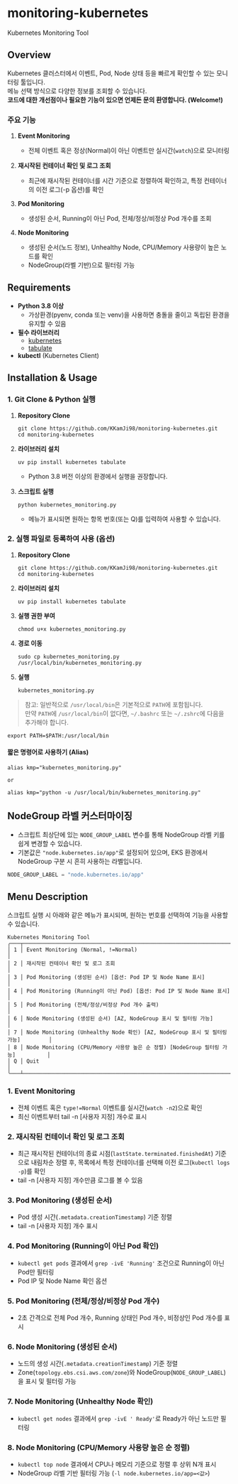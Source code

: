 # monitoring-kubernetes

Kubernetes Monitoring Tool

## Overview

Kubernetes 클러스터에서 이벤트, Pod, Node 상태 등을 빠르게 확인할 수 있는 모니터링 툴입니다.  
메뉴 선택 방식으로 다양한 정보를 조회할 수 있습니다.  
**코드에 대한 개선점이나 필요한 기능이 있으면 언제든 문의 환영합니다. (Welcome!)**

### 주요 기능

1. **Event Monitoring**  
   - 전체 이벤트 혹은 정상(Normal)이 아닌 이벤트만 실시간(`watch`)으로 모니터링

2. **재시작된 컨테이너 확인 및 로그 조회**
   - 최근에 재시작된 컨테이너를 시간 기준으로 정렬하여 확인하고, 특정 컨테이너의 이전 로그(-p 옵션)를 확인

3. **Pod Monitoring**  
   - 생성된 순서, Running이 아닌 Pod, 전체/정상/비정상 Pod 개수를 조회

4. **Node Monitoring**  
   - 생성된 순서(노드 정보), Unhealthy Node, CPU/Memory 사용량이 높은 노드를 확인
   - NodeGroup(라벨 기반)으로 필터링 가능

## Requirements

- **Python 3.8 이상**
  - 가상환경(pyenv, conda 또는 venv)을 사용하면 충돌을 줄이고 독립된 환경을 유지할 수 있음
- **필수 라이브러리**  
  - [kubernetes](https://pypi.org/project/kubernetes/)  
  - [tabulate](https://pypi.org/project/tabulate/)
- **kubectl** (Kubernetes Client)

## Installation & Usage

### 1. Git Clone & Python 실행

1. **Repository Clone**

   ```shell
   git clone https://github.com/KKamJi98/monitoring-kubernetes.git
   cd monitoring-kubernetes
   ```

2. **라이브러리 설치**

   ```shell
   uv pip install kubernetes tabulate
   ```

   - Python 3.8 버전 이상의 환경에서 실행을 권장합니다.

3. **스크립트 실행**

   ```shell
   python kubernetes_monitoring.py
   ```

   - 메뉴가 표시되면 원하는 항목 번호(또는 Q)를 입력하여 사용할 수 있습니다.

### 2. 실행 파일로 등록하여 사용 (옵션)

1. **Repository Clone**

   ```shell
   git clone https://github.com/KKamJi98/monitoring-kubernetes.git
   cd monitoring-kubernetes
   ```

2. **라이브러리 설치**

   ```shell
   uv pip install kubernetes tabulate
   ```

3. **실행 권한 부여**

   ```shell
   chmod u+x kubernetes_monitoring.py
   ```

4. **경로 이동**

   ```shell
   sudo cp kubernetes_monitoring.py /usr/local/bin/kubernetes_monitoring.py
   ```

5. **실행**

   ```shell
   kubernetes_monitoring.py
   ```

> 참고: 일반적으로 `/usr/local/bin`은 기본적으로 `PATH`에 포함됩니다.  
> 만약 `PATH`에 `/usr/local/bin`이 없다면, `~/.bashrc` 또는 `~/.zshrc`에 다음을 추가해야 합니다.

```shell
export PATH=$PATH:/usr/local/bin
```

#### 짧은 명령어로 사용하기 (Alias)

```shell
alias kmp="kubernetes_monitoring.py"

or

alias kmp="python -u /usr/local/bin/kubernetes_monitoring.py"
```

## NodeGroup 라벨 커스터마이징

- 스크립트 최상단에 있는 `NODE_GROUP_LABEL` 변수를 통해 NodeGroup 라벨 키를 쉽게 변경할 수 있습니다.
- 기본값은 `"node.kubernetes.io/app"`로 설정되어 있으며, EKS 환경에서 NodeGroup 구분 시 흔히 사용하는 라벨입니다.  

```python
NODE_GROUP_LABEL = "node.kubernetes.io/app"
```

## Menu Description

스크립트 실행 시 아래와 같은 메뉴가 표시되며, 원하는 번호를 선택하여 기능을 사용할 수 있습니다.

```
Kubernetes Monitoring Tool
╭───┬───────────────────────────────────────────────────────────────────────────────────╮
│ 1 │ Event Monitoring (Normal, !=Normal)                                               │
│ 2 │ 재시작된 컨테이너 확인 및 로그 조회                                               │
│ 3 │ Pod Monitoring (생성된 순서) [옵션: Pod IP 및 Node Name 표시]                     │
│ 4 │ Pod Monitoring (Running이 아닌 Pod) [옵션: Pod IP 및 Node Name 표시]              │
│ 5 │ Pod Monitoring (전체/정상/비정상 Pod 개수 출력)                                   │
│ 6 │ Node Monitoring (생성된 순서) [AZ, NodeGroup 표시 및 필터링 가능]                 │
│ 7 │ Node Monitoring (Unhealthy Node 확인) [AZ, NodeGroup 표시 및 필터링 가능]         │
│ 8 │ Node Monitoring (CPU/Memory 사용량 높은 순 정렬) [NodeGroup 필터링 가능]          │
│ Q │ Quit                                                                              │
╰───┴───────────────────────────────────────────────────────────────────────────────────╯
```

### 1. Event Monitoring

- 전체 이벤트 혹은 `type!=Normal` 이벤트를 실시간(`watch -n2`)으로 확인  
- 최신 이벤트부터 tail -n [사용자 지정] 개수로 표시

### 2. 재시작된 컨테이너 확인 및 로그 조회

- 최근 재시작된 컨테이너의 종료 시점(`lastState.terminated.finishedAt`) 기준으로 내림차순 정렬 후, 목록에서 특정 컨테이너를 선택해 이전 로그(`kubectl logs -p`)를 확인
- tail -n [사용자 지정] 개수만큼 로그를 볼 수 있음

### 3. Pod Monitoring (생성된 순서)

- Pod 생성 시간(`.metadata.creationTimestamp`) 기준 정렬  
- tail -n [사용자 지정] 개수 표시

### 4. Pod Monitoring (Running이 아닌 Pod 확인)

- `kubectl get pods` 결과에서 `grep -ivE 'Running'` 조건으로 Running이 아닌 Pod만 필터링  
- Pod IP 및 Node Name 확인 옵션

### 5. Pod Monitoring (전체/정상/비정상 Pod 개수)

- 2초 간격으로 전체 Pod 개수, Running 상태인 Pod 개수, 비정상인 Pod 개수를 표시

### 6. Node Monitoring (생성된 순서)

- 노드의 생성 시간(`.metadata.creationTimestamp`) 기준 정렬  
- Zone(`topology.ebs.csi.aws.com/zone`)와 NodeGroup(`NODE_GROUP_LABEL`)을 표시 및 필터링 가능

### 7. Node Monitoring (Unhealthy Node 확인)

- `kubectl get nodes` 결과에서 `grep -ivE ' Ready'`로 Ready가 아닌 노드만 필터링

### 8. Node Monitoring (CPU/Memory 사용량 높은 순 정렬)

- `kubectl top node` 결과에서 CPU나 메모리 기준으로 정렬 후 상위 N개 표시  
- NodeGroup 라벨 기반 필터링 가능 (`-l node.kubernetes.io/app=<값>`)
